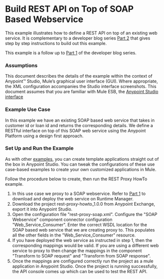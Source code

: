 
# Build REST API on Top of SOAP Based Webservice

This example illustrates how to define a REST API on top of an existing web service. 
It is complementary to a developer blog series [Part 2]() that gives step by step instructions to build out this example.

This example is a follow up to [Part 1](http://blogs.mulesoft.com/dev/wrap-soap-web-service-around-a-database/) of the developer blog series. 


### Assumptions

This document describes the details of the example within the context of
Anypoint™ Studio, Mule’s graphical user interface (GUI). Where
appropriate, the XML configuration accompanies the Studio interface
screenshots. This document assumes that you are familiar with Mule ESB,
the [Anypoint Studio
interface](https://docs.mulesoft.com/anypoint-studio/v/6/)

### Example Use Case

In this example we have an existing SOAP based web service that takes in customer id or loan id and returns the corresponding details. 
We define a RESTful interface on top of this SOAP web service using the Anypoint Platform using a design first approach. 

### Set Up and Run the Example

As with other [examples](https://www.mulesoft.com/exchange/?type=example), you can create template applications straight out of the box in Anypoint Studio. You can tweak the configurations of these use case-based examples to create your own customized applications in Mule.

Follow the procedure below to create, then run the REST Proxy HowTo example. 
1. In this use case we proxy to a SOAP webservice. Refer to [Part 1](http://blogs.mulesoft.com/dev/wrap-soap-web-service-around-a-database/) to download and deploy the web service on Runtime Manager. 
2. Download the project rest-proxy-howto_1.0.0 from Anypoint Exchange, export it into Anypoint Studio. 
3. Open the configuration file "rest-proxy-soap.xml". Configure the "SOAP Webservice" component connector configuration "Web_Service_Consumer". Enter the correct WSDL location for the SOAP based web service that we are creating proxy to. 
   This populates all the other fields in the "Web_Service_Consumer" resource.   
4. If you have deployed the web service as instructed in step 1, then the corresponding mappings would be valid. If you are using a different web service to proxy to then change the mappings in the component "Transform to SOAP request" and "Transform from SOAP response". 
5. Once the mappings are configured correctly run the project as a mule application in Anypoint Studio. Once the project is running successfully, the API console comes up which can be used to test the REST API. 

